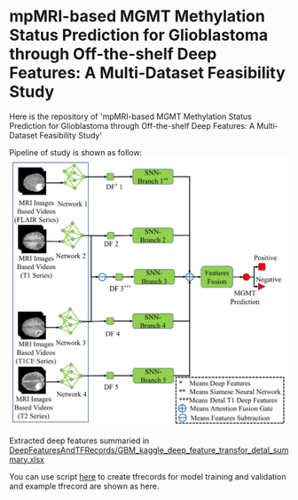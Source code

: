 # mpMRI-based MGMT Methylation Status Prediction for Glioblastoma through Off-the-shelf Deep Features: A Multi‐Dataset Feasibility Study
Here is the repository of 'mpMRI-based MGMT Methylation Status Prediction for Glioblastoma through Off-the-shelf Deep Features: A Multi‐Dataset Feasibility Study'

Pipeline of study is shown as follow:
![Pipeline of study](https://github.com/FORRESTHUACHEN/mpMRI_for_MGMT_Prediction-/blob/main/Figure1.png)

Extracted deep features summaried in [DeepFeaturesAndTFRecords/GBM_kaggle_deep_feature_transfor_detal_summary.xlsx](https://github.com/FORRESTHUACHEN/mpMRI_for_MGMT_Prediction-/blob/main/DeepFeaturesAndTFRecords/GBM_kaggle_deep_feature_transfor_detal_summary.xlsx)

You can use script [here](https://github.com/FORRESTHUACHEN/mpMRI_for_MGMT_Prediction-/blob/main/codes/tfmaker%20-%20v3.py) to create tfrecords for model training and validation and example tfrecord are shown as here.
